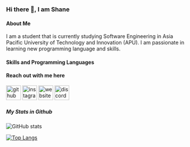 ### Hi there 👋, I am Shane
#### About Me

I am a student that is currently studying Software Engineering in Asia Pacific University of Technology and Innovation (APU).
I am passionate in learning new programming language and skills.

#### Skills and Programming Languages


#### Reach out with me here

[<img src='https://cdn-icons-png.flaticon.com/512/733/733553.png' alt='github' height='40'>](https://github.com/Shaneloong)  [<img src='https://cdn-icons-png.flaticon.com/512/174/174855.png' alt='instagram' height='40'>](https://www.instagram.com/shane_loong/)  [<img src='https://cdn-icons.flaticon.com/png/512/1927/premium/1927768.png?token=exp=1651906132~hmac=cb07343654ed880e8c747a006de20451' alt='website' height='40'>](shane-keeper.heroku-app.com)  [<img src='https://cdn-icons-png.flaticon.com/512/5968/5968756.png' alt='discord' height='40'>](https://discordapp.com/users/689856418362425426/) 

##### My Stats in Github

![GitHub stats](https://github-readme-stats.vercel.app/api?username=Shaneloong&show_icons=true&count_private=true)  

[![Top Langs](https://github-readme-stats.vercel.app/api/top-langs/?username=Shaneloong)](https://github.com/anuraghazra/github-readme-stats)
